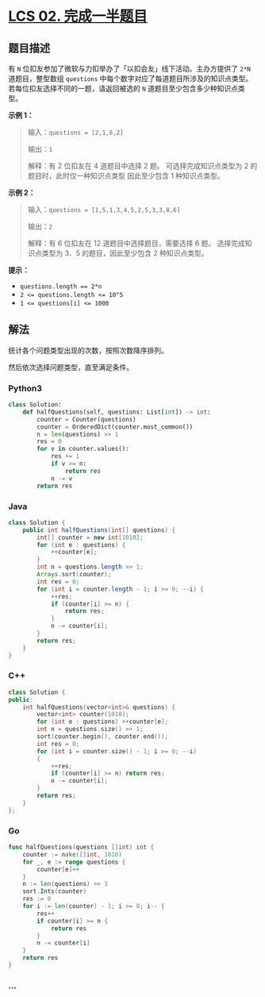 # [LCS 02. 完成一半题目](https://leetcode-cn.com/problems/WqXACV/)

## 题目描述

<!-- 这里写题目描述 -->

有 `N` 位扣友参加了微软与力扣举办了「以扣会友」线下活动。主办方提供了 `2*N` 道题目，整型数组 `questions` 中每个数字对应了每道题目所涉及的知识点类型。
若每位扣友选择不同的一题，请返回被选的 `N` 道题目至少包含多少种知识点类型。

**示例 1：**

> 输入：`questions = [2,1,6,2]`
>
> 输出：`1`
>
> 解释：有 2 位扣友在 4 道题目中选择 2 题。
> 可选择完成知识点类型为 2 的题目时，此时仅一种知识点类型
> 因此至少包含 1 种知识点类型。

**示例 2：**

> 输入：`questions = [1,5,1,3,4,5,2,5,3,3,8,6]`
>
> 输出：`2`
>
> 解释：有 6 位扣友在 12 道题目中选择题目，需要选择 6 题。
> 选择完成知识点类型为 3、5 的题目，因此至少包含 2 种知识点类型。

**提示：**

-   `questions.length == 2*n`
-   `2 <= questions.length <= 10^5`
-   `1 <= questions[i] <= 1000`

## 解法

<!-- 这里可写通用的实现逻辑 -->

统计各个问题类型出现的次数，按照次数降序排列。

然后依次选择问题类型，直至满足条件。

<!-- tabs:start -->

### **Python3**

<!-- 这里可写当前语言的特殊实现逻辑 -->

```python
class Solution:
    def halfQuestions(self, questions: List[int]) -> int:
        counter = Counter(questions)
        counter = OrderedDict(counter.most_common())
        n = len(questions) >> 1
        res = 0
        for v in counter.values():
            res += 1
            if v >= n:
                return res
            n -= v
        return res
```

### **Java**

<!-- 这里可写当前语言的特殊实现逻辑 -->

```java
class Solution {
    public int halfQuestions(int[] questions) {
        int[] counter = new int[1010];
        for (int e : questions) {
            ++counter[e];
        }
        int n = questions.length >> 1;
        Arrays.sort(counter);
        int res = 0;
        for (int i = counter.length - 1; i >= 0; --i) {
            ++res;
            if (counter[i] >= n) {
                return res;
            }
            n -= counter[i];
        }
        return res;
    }
}
```

### **C++**

```cpp
class Solution {
public:
    int halfQuestions(vector<int>& questions) {
        vector<int> counter(1010);
        for (int e : questions) ++counter[e];
        int n = questions.size() >> 1;
        sort(counter.begin(), counter.end());
        int res = 0;
        for (int i = counter.size() - 1; i >= 0; --i)
        {
            ++res;
            if (counter[i] >= n) return res;
            n -= counter[i];
        }
        return res;
    }
};
```

### **Go**

```go
func halfQuestions(questions []int) int {
	counter := make([]int, 1010)
	for _, e := range questions {
		counter[e]++
	}
	n := len(questions) >> 1
	sort.Ints(counter)
	res := 0
	for i := len(counter) - 1; i >= 0; i-- {
		res++
		if counter[i] >= n {
			return res
		}
		n -= counter[i]
	}
	return res
}
```

### **...**

```

```

<!-- tabs:end -->
